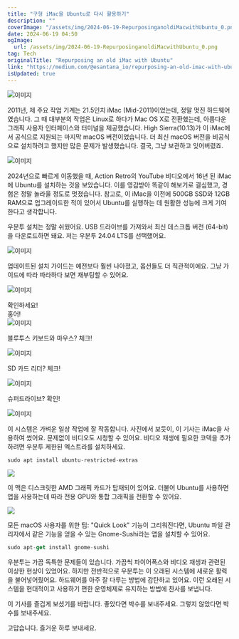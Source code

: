 ```yaml
---
title: "구형 iMac을 Ubuntu로 다시 활용하기"
description: ""
coverImage: "/assets/img/2024-06-19-RepurposinganoldiMacwithUbuntu_0.png"
date: 2024-06-19 04:50
ogImage: 
  url: /assets/img/2024-06-19-RepurposinganoldiMacwithUbuntu_0.png
tag: Tech
originalTitle: "Repurposing an old iMac with Ubuntu"
link: "https://medium.com/@esantana_io/repurposing-an-old-imac-with-ubuntu-650d97a138c5"
isUpdated: true
---
```







![이미지](/assets/img/2024-06-19-RepurposinganoldiMacwithUbuntu_0.png)

2011년, 제 주요 작업 기계는 21.5인치 iMac (Mid-2011)이었는데, 정말 멋진 하드웨어였습니다. 그 때 대부분의 작업은 Linux로 하다가 Mac OS X로 전환했는데, 아름다운 그래픽 사용자 인터페이스와 터미널을 제공했습니다. High Sierra(10.13)가 이 iMac에서 공식으로 지원되는 마지막 macOS 버전이었습니다. 더 최신 macOS 버전을 비공식으로 설치하려고 했지만 많은 문제가 발생했습니다. 결국, 그냥 보관하고 잊어버렸죠.

![이미지](/assets/img/2024-06-19-RepurposinganoldiMacwithUbuntu_1.png)

2024년으로 빠르게 이동했을 때, Action Retro의 YouTube 비디오에서 16년 된 iMac에 Ubuntu를 설치하는 것을 보았습니다. 이를 영감받아 똑같이 해보기로 결심했고, 경험은 정말 놀라울 정도로 멋졌습니다. 참고로, 이 iMac을 이전에 500GB SSD와 12GB RAM으로 업그레이드한 적이 있어서 Ubuntu를 실행하는 데 원활한 성능에 크게 기여한다고 생각합니다.


<div class="content-ad"></div>

우분투 설치는 정말 쉬웠어요. USB 드라이브를 가져와서 최신 데스크톱 버전 (64-bit)을 다운로드하면 돼요. 저는 우분투 24.04 LTS를 선택했어요. 

![이미지](/assets/img/2024-06-19-RepurposinganoldiMacwithUbuntu_2.png)

업데이트된 설치 가이드는 예전보다 훨씬 나아졌고, 옵션들도 더 직관적이에요. 그냥 가이드에 따라 따라하다 보면 재부팅할 수 있어요.

![이미지](/assets/img/2024-06-19-RepurposinganoldiMacwithUbuntu_3.png)

<div class="content-ad"></div>

확인하세요!  
홍어!  
![이미지](/assets/img/2024-06-19-RepurposinganoldiMacwithUbuntu_4.png)

<div class="content-ad"></div>

블루투스 키보드와 마우스? 체크!

![이미지](/assets/img/2024-06-19-RepurposinganoldiMacwithUbuntu_5.png)

SD 카드 리더? 체크!

![이미지](/assets/img/2024-06-19-RepurposinganoldiMacwithUbuntu_6.png)

<div class="content-ad"></div>

슈퍼드라이브? 확인!

![이미지](/assets/img/2024-06-19-RepurposinganoldiMacwithUbuntu_7.png)

이 시스템은 가벼운 일상 작업에 잘 작동합니다. 사진에서 보듯이, 이 기사는 iMac을 사용하여 썼어요. 문제없이 비디오도 시청할 수 있어요. 비디오 재생에 필요한 코덱을 추가하려면 우분투 제한된 엑스트라를 설치하세요.

```js
sudo apt install ubuntu-restricted-extras
```

<div class="content-ad"></div>

<img src="/assets/img/2024-06-19-RepurposinganoldiMacwithUbuntu_8.png" />

이 맥은 디스크릿한 AMD 그래픽 카드가 탑재되어 있어요. 더불어 Ubuntu를 사용하면 앱을 사용하는데 따라 전용 GPU와 통합 그래픽을 전환할 수 있어요.

<img src="/assets/img/2024-06-19-RepurposinganoldiMacwithUbuntu_9.png" />

모든 macOS 사용자를 위한 팁: "Quick Look" 기능이 그리워진다면, Ubuntu 파일 관리자에서 같은 기능을 얻을 수 있는 Gnome-Sushi라는 앱을 설치할 수 있어요.

<div class="content-ad"></div>

```js
sudo apt-get install gnome-sushi
```

우분투는 가끔 독특한 문제들이 있습니다. 가끔씩 파이어폭스와 비디오 재생과 관련된 이상한 현상이 있었어요. 하지만 전반적으로 우분투는 이 오래된 시스템에 새로운 활력을 불어넣어줬어요. 하드웨어를 아주 잘 다루는 방법에 감탄하고 있어요. 이런 오래된 시스템을 현대적이고 사용하기 편한 운영체제로 유지하는 방법에 찬사를 보냅니다.

이 기사를 즐겁게 보셨기를 바랍니다. 좋았다면 박수를 보내주세요. 그렇지 않았다면 박수를 보내주세요.

고맙습니다. 즐거운 하루 보내세요.
